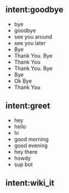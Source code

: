 ## intent:goodbye
- bye
- goodbye
- see you around
- see you later
- Bye
- Thank You. Bye
- Thank You
- Thank You. Bye
- Bye
- Ok Bye
- Thank You

## intent:greet
- hey
- hello
- hi
- good morning
- good evening
- hey there
- howdy
- sup bot

## intent:wiki_it